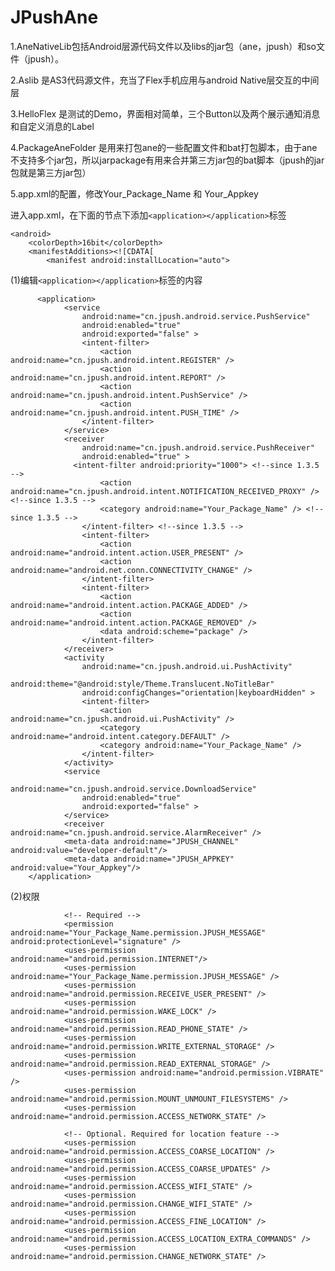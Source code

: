 JPushAne
========

1.AneNativeLib包括Android层源代码文件以及libs的jar包（ane，jpush）和so文件（jpush）。

2.Aslib 是AS3代码源文件，充当了Flex手机应用与android Native层交互的中间层

3.HelloFlex 是测试的Demo，界面相对简单，三个Button以及两个展示通知消息和自定义消息的Label

4.PackageAneFolder 是用来打包ane的一些配置文件和bat打包脚本，由于ane不支持多个jar包，所以jarpackage有用来合并第三方jar包的bat脚本（jpush的jar包就是第三方jar包）

5.app.xml的配置，修改Your_Package_Name 和 Your_Appkey

进入app.xml，在下面的节点下添加``<application></application>``标签

	<android>
        <colorDepth>16bit</colorDepth>
        <manifestAdditions><![CDATA[
			<manifest android:installLocation="auto">
	
 (1)编辑``<application></application>``标签的内容

	      <application>
				<service
		            android:name="cn.jpush.android.service.PushService"
		            android:enabled="true"
		            android:exported="false" >
		            <intent-filter>
		                <action android:name="cn.jpush.android.intent.REGISTER" />
		                <action android:name="cn.jpush.android.intent.REPORT" />
		                <action android:name="cn.jpush.android.intent.PushService" />
		                <action android:name="cn.jpush.android.intent.PUSH_TIME" />
		            </intent-filter>
		        </service>
				<receiver
		            android:name="cn.jpush.android.service.PushReceiver"
		            android:enabled="true" >
		          <intent-filter android:priority="1000"> <!--since 1.3.5 -->
		                <action android:name="cn.jpush.android.intent.NOTIFICATION_RECEIVED_PROXY" /> <!--since 1.3.5 -->
		                <category android:name="Your_Package_Name" /> <!--since 1.3.5 -->
		            </intent-filter> <!--since 1.3.5 -->
		            <intent-filter>
		                <action android:name="android.intent.action.USER_PRESENT" />
		                <action android:name="android.net.conn.CONNECTIVITY_CHANGE" />
		            </intent-filter>
		            <intent-filter>
		                <action android:name="android.intent.action.PACKAGE_ADDED" />
		                <action android:name="android.intent.action.PACKAGE_REMOVED" />
		                <data android:scheme="package" />
		            </intent-filter>
		        </receiver>
		        <activity
		            android:name="cn.jpush.android.ui.PushActivity"
		            android:theme="@android:style/Theme.Translucent.NoTitleBar"
		            android:configChanges="orientation|keyboardHidden" >
		            <intent-filter>
		                <action android:name="cn.jpush.android.ui.PushActivity" />
		                <category android:name="android.intent.category.DEFAULT" />
		                <category android:name="Your_Package_Name" />
		            </intent-filter>
		        </activity>
		        <service
		            android:name="cn.jpush.android.service.DownloadService"
		            android:enabled="true"
		            android:exported="false" >
		        </service>
		        <receiver android:name="cn.jpush.android.service.AlarmReceiver" />
		        <meta-data android:name="JPUSH_CHANNEL" android:value="developer-default"/>
			    <meta-data android:name="JPUSH_APPKEY" android:value="Your_Appkey"/> 
		</application>

 (2)权限
	
			    <!-- Required -->		
				<permission android:name="Your_Package_Name.permission.JPUSH_MESSAGE" android:protectionLevel="signature" />
				<uses-permission android:name="android.permission.INTERNET"/>
			    <uses-permission android:name="Your_Package_Name.permission.JPUSH_MESSAGE" />
			    <uses-permission android:name="android.permission.RECEIVE_USER_PRESENT" />
			    <uses-permission android:name="android.permission.WAKE_LOCK" />
			    <uses-permission android:name="android.permission.READ_PHONE_STATE" />
			    <uses-permission android:name="android.permission.WRITE_EXTERNAL_STORAGE" />
			    <uses-permission android:name="android.permission.READ_EXTERNAL_STORAGE" />
			    <uses-permission android:name="android.permission.VIBRATE" />
			    <uses-permission android:name="android.permission.MOUNT_UNMOUNT_FILESYSTEMS" />
			    <uses-permission android:name="android.permission.ACCESS_NETWORK_STATE" />
			     
			    <!-- Optional. Required for location feature -->
			    <uses-permission android:name="android.permission.ACCESS_COARSE_LOCATION" />
			    <uses-permission android:name="android.permission.ACCESS_COARSE_UPDATES" />
			    <uses-permission android:name="android.permission.ACCESS_WIFI_STATE" />
			    <uses-permission android:name="android.permission.CHANGE_WIFI_STATE" />
			    <uses-permission android:name="android.permission.ACCESS_FINE_LOCATION" />
			    <uses-permission android:name="android.permission.ACCESS_LOCATION_EXTRA_COMMANDS" />
			    <uses-permission android:name="android.permission.CHANGE_NETWORK_STATE" />